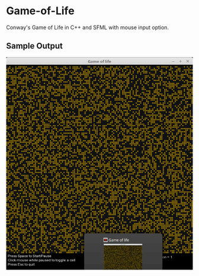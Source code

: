 # Game-of-Life
Conway's Game of Life in C++ and SFML with mouse input option.


## Sample Output
<img src="https://github.com/zaman13/Game-of-Life/blob/master/Game-of-life_output_screen.gif" alt="alt text" width="660">
